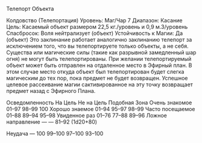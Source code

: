
Телепорт Объекта

Колдовство (Телепортация)
Уровень: Маг/Чар 7
Диапазон: Касание
Цель: Касаемый объект размером 22,5
кг./уровень и 0,9 м.3/уровень
Спасбросок: Воля нейтрализует (объект)
Устойчивость к Магии: Да (объект)
Это заклинание работает аналогично
заклинанию телепорт за исключением того, что вы телепортируете только
объекты, а не себя. Существа или магические силы (такие как разрывной
замедленный шар огня) не могут быть
телепортированы.
При желании телепортируемый объект может быть отправлен на отдаленное место в Эфирный план. В этом случае место откуда объект был телепортирован будет слегка магическим до тех
пор, пока предмет не будет возвращен.
Успешное целевое рассеивание магии
сактивированное на эту точку возвращает предмет назад с Эфирного Плана.

Осведомленность
На Цель Не на Цель Подобная Зона
Очень знакомое
01–97
98–99
100
Хорошо знаемое
01–94
95–97
98–99
Часто посещаемое
01–88
89–94
95–98
Увиденное раз
01–76
77–88
89–96
Ложное направление
—
—
81–92
(1d20+80)

Неудача
—
100
99–100
97–100
93–100